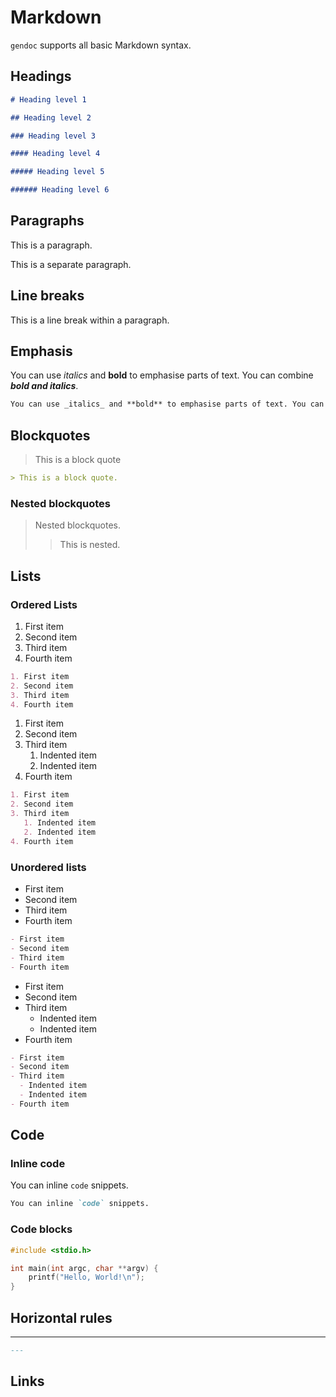 # Markdown

`gendoc` supports all basic Markdown syntax.

## Headings

```markdown
# Heading level 1

## Heading level 2

### Heading level 3

#### Heading level 4

##### Heading level 5

###### Heading level 6
```

## Paragraphs

This is a paragraph.

This is a separate paragraph.

## Line breaks

This is a line
break within a paragraph.

## Emphasis

You can use _italics_ and **bold** to emphasise parts of text. You can combine **_bold and italics_**.

```markdown
You can use _italics_ and **bold** to emphasise parts of text. You can combine **_bold and italics_**.
```

## Blockquotes

> This is a block quote

```markdown
> This is a block quote.
```

### Nested blockquotes

> Nested blockquotes.
>
> > This is nested.

## Lists

### Ordered Lists

1. First item
2. Second item
3. Third item
4. Fourth item

```markdown
1. First item
2. Second item
3. Third item
4. Fourth item
```

1. First item
2. Second item
3. Third item
   1. Indented item
   2. Indented item
4. Fourth item

```markdown
1. First item
2. Second item
3. Third item
   1. Indented item
   2. Indented item
4. Fourth item
```

### Unordered lists

- First item
- Second item
- Third item
- Fourth item

```markdown
- First item
- Second item
- Third item
- Fourth item
```

- First item
- Second item
- Third item
  - Indented item
  - Indented item
- Fourth item

```markdown
- First item
- Second item
- Third item
  - Indented item
  - Indented item
- Fourth item
```

## Code

### Inline code

You can inline `code` snippets.

```markdown
You can inline `code` snippets.
```

### Code blocks

```c
#include <stdio.h>

int main(int argc, char **argv) {
    printf("Hello, World!\n");
}
```

## Horizontal rules

---

```markdown
---
```

## Links